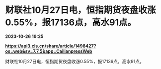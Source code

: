 # 财联社10月27日电，恒指期货夜盘收涨0.55%，报17136点，高水91点。

**2023-10-26 19:25**

**https://api3.cls.cn/share/article/1498427?os=web&sv=7.7.5&app=CailianpressWeb**

财联社10月27日电，恒指期货夜盘收涨0.55%，报17136点，高水91点。